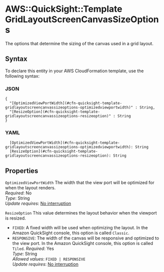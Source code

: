 # AWS::QuickSight::Template GridLayoutScreenCanvasSizeOptions<a name="aws-properties-quicksight-template-gridlayoutscreencanvassizeoptions"></a>

The options that determine the sizing of the canvas used in a grid layout\.

## Syntax<a name="aws-properties-quicksight-template-gridlayoutscreencanvassizeoptions-syntax"></a>

To declare this entity in your AWS CloudFormation template, use the following syntax:

### JSON<a name="aws-properties-quicksight-template-gridlayoutscreencanvassizeoptions-syntax.json"></a>

```
{
  "[OptimizedViewPortWidth](#cfn-quicksight-template-gridlayoutscreencanvassizeoptions-optimizedviewportwidth)" : String,
  "[ResizeOption](#cfn-quicksight-template-gridlayoutscreencanvassizeoptions-resizeoption)" : String
}
```

### YAML<a name="aws-properties-quicksight-template-gridlayoutscreencanvassizeoptions-syntax.yaml"></a>

```
  [OptimizedViewPortWidth](#cfn-quicksight-template-gridlayoutscreencanvassizeoptions-optimizedviewportwidth): String
  [ResizeOption](#cfn-quicksight-template-gridlayoutscreencanvassizeoptions-resizeoption): String
```

## Properties<a name="aws-properties-quicksight-template-gridlayoutscreencanvassizeoptions-properties"></a>

`OptimizedViewPortWidth`  <a name="cfn-quicksight-template-gridlayoutscreencanvassizeoptions-optimizedviewportwidth"></a>
The width that the view port will be optimized for when the layout renders\.  
*Required*: No  
*Type*: String  
*Update requires*: [No interruption](https://docs.aws.amazon.com/AWSCloudFormation/latest/UserGuide/using-cfn-updating-stacks-update-behaviors.html#update-no-interrupt)

`ResizeOption`  <a name="cfn-quicksight-template-gridlayoutscreencanvassizeoptions-resizeoption"></a>
This value determines the layout behavior when the viewport is resized\.  
+  `FIXED`: A fixed width will be used when optimizing the layout\. In the Amazon QuickSight console, this option is called `Classic`\.
+  `RESPONSIVE`: The width of the canvas will be responsive and optimized to the view port\. In the Amazon QuickSight console, this option is called `Tiled`\.
*Required*: Yes  
*Type*: String  
*Allowed values*: `FIXED | RESPONSIVE`  
*Update requires*: [No interruption](https://docs.aws.amazon.com/AWSCloudFormation/latest/UserGuide/using-cfn-updating-stacks-update-behaviors.html#update-no-interrupt)